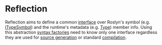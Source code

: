 # Reflection
Reflection aims to define a common [interface](https://github.com/Sholtee/proxygen/tree/master/SRC/Private/Interfaces/Reflection ) over Roslyn's symbol (e.g. [ITypeSymbol](https://learn.microsoft.com/en-us/dotnet/api/microsoft.codeanalysis.itypesymbol?view=roslyn-dotnet-4.9.0)) and the runtime's metadata (e.g. [Type](https://learn.microsoft.com/en-us/dotnet/api/system.type?view=net-9.0)) member info.
Using this abstraction [syntax factories](https://github.com/Sholtee/proxygen/tree/master/SRC/Private/SyntaxFactories) need to know only one interface regardless they are used for [source generation](https://learn.microsoft.com/en-us/dotnet/csharp/roslyn-sdk/#source-generators) or standard [compilation](https://learn.microsoft.com/en-us/dotnet/api/microsoft.codeanalysis.csharp.csharpcompilation?view=roslyn-dotnet-4.9.0).